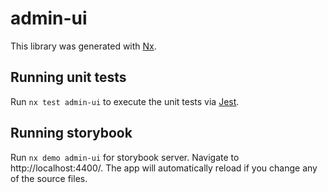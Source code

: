 # admin-ui

This library was generated with [Nx](https://nx.dev).

## Running unit tests

Run `nx test admin-ui` to execute the unit tests via [Jest](https://jestjs.io).

## Running storybook

Run `nx demo admin-ui` for storybook server. Navigate to http://localhost:4400/. The app will automatically reload if you change any of the source files.
